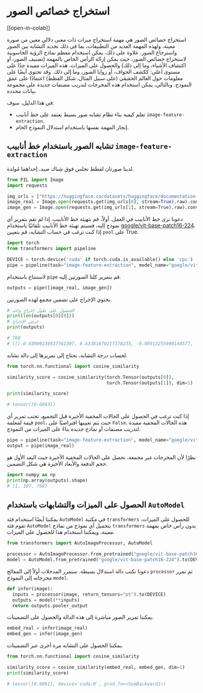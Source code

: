 <!--Copyright 2024 The HuggingFace Team. All rights reserved.

Licensed under the Apache License, Version 2.0 (the "License"); you may not use this file except in compliance with
the License. You may obtain a copy of the License at

http://www.apache.org/licenses/LICENSE-2.0

Unless required by applicable law or agreed to in writing, software distributed under the License is distributed on
an "AS IS" BASIS, WITHOUT WARRANTIES OR CONDITIONS OF ANY KIND, either express or implied. See the License for the
specific language governing permissions and limitations under the License.

⚠️ Note that this file is in Markdown but contains specific syntax for our doc-builder (similar to MDX) that may not be
rendered properly in your Markdown viewer.

-->

# استخراج خصائص الصور

[[open-in-colab]]

استخراج خصائص الصور هي مهمة استخراج ميزات ذات معنى دلالي معين من صورة معينة. ولهذه المهمة العديد من التطبيقات، بما في ذلك تحديد التشابه بين الصور واسترجاع الصور. علاوة على ذلك، يمكن استخدام معظم نماذج الرؤية الحاسوبية لاستخراج خصائص الصور، حيث يمكن إزالة الرأس الخاص بالمهمة (تصنيف الصور، أو اكتشاف الأشياء، وما إلى ذلك) والحصول على الميزات. هذه الميزات مفيدة جدًا على مستوى أعلى: ككشف الحواف، أو زوايا الصور، وما إلى ذلك. وقد تحتوي أيضًا على معلومات حول العالم الحقيقي (على سبيل المثال، شكل القطط) اعتمادًا على عمق النموذج. وبالتالي، يمكن استخدام هذه المخرجات لتدريب مصنفات جديدة على مجموعة بيانات محددة.

في هذا الدليل، سوف:

- تعلم كيفية بناء نظام تشابه صور بسيط يعتمد على خط أنابيب `image-feature-extraction`.
- إنجاز المهمة نفسها باستخدام استدلال النموذج الخام.

## تشابه الصور باستخدام خط أنابيب `image-feature-extraction`

لدينا صورتان لقطط تجلس فوق شباك صيد، إحداهما مُولدة.

```python
from PIL import Image
import requests

img_urls = ["https://huggingface.co/datasets/huggingface/documentation-images/resolve/main/cats.png", "https://huggingface.co/datasets/huggingface/documentation-images/resolve/main/cats.jpeg"]
image_real = Image.open(requests.get(img_urls[0], stream=True).raw).convert("RGB")
image_gen = Image.open(requests.get(img_urls[1], stream=True).raw).convert("RGB")
```

دعونا نرى خط الأنابيب في العمل. أولاً، قم بتهيئة خط الأنابيب. إذا لم تقم بتمرير أي نموذج إليه، فسيتم تهيئة خط الأنابيب تلقائيًا باستخدام [google/vit-base-patch16-224](google/vit-base-patch16-224). إذا كنت ترغب في حساب التشابه، قم بتعيين `pool` على True.

```python
import torch
from transformers import pipeline

DEVICE = torch.device('cuda' if torch.cuda.is_available() else 'cpu')
pipe = pipeline(task="image-feature-extraction", model_name="google/vit-base-patch16-384", device=DEVICE, pool=True)
```

لاستنتاج باستخدام `pipe` قم بتمرير كلتا الصورتين إليه.

```python
outputs = pipe([image_real, image_gen])
```

يحتوي الإخراج على تضمين مجمع لهذه الصورتين.

```python
# الحصول على طول إخراج واحد
print(len(outputs[0][0]))
# عرض الإخراج
print(outputs)

# 768
# [[[-0.03909236937761307, 0.43381670117378235, -0.06913255900144577,
```

لحساب درجة التشابه، نحتاج إلى تمريرها إلى دالة تشابه.

```python
from torch.nn.functional import cosine_similarity

similarity_score = cosine_similarity(torch.Tensor(outputs[0]),
                                     torch.Tensor(outputs[1]), dim=1)

print(similarity_score)

# tensor([0.6043])
```

إذا كنت ترغب في الحصول على الحالات المخفية الأخيرة قبل التجميع، تجنب تمرير أي قيمة لمعلمة `pool`، حيث يتم تعيينها افتراضيًا على `False`. هذه الحالات المخفية مفيدة لتدريب مصنفات أو نماذج جديدة بناءً على الميزات من النموذج.

```python
pipe = pipeline(task="image-feature-extraction", model_name="google/vit-base-patch16-224", device=DEVICE)
output = pipe(image_real)
```

نظرًا لأن المخرجات غير مجمعة، نحصل على الحالات المخفية الأخيرة حيث البعد الأول هو حجم الدفعة والأبعاد الأخيرة هي شكل التضمين.

```python
import numpy as np
print(np.array(outputs).shape)
# (1, 197, 768)
```

## الحصول على الميزات والتشابهات باستخدام `AutoModel`

يمكننا أيضًا استخدام فئة `AutoModel` في مكتبة `transformers` للحصول على الميزات. تقوم فئة `AutoModel` بتحميل أي نموذج من نماذج `transformers` بدون رأس خاص بمهمة معينة، ويمكننا استخدام هذا للحصول على الميزات.

```python
from transformers import AutoImageProcessor, AutoModel

processor = AutoImageProcessor.from_pretrained("google/vit-base-patch16-224")
model = AutoModel.from_pretrained("google/vit-base-patch16-224").to(DEVICE)
```

دعونا نكتب دالة استدلال بسيطة. سنمرر المدخلات أولاً إلى المعالج `processor` ثم نمرر مخرجاته إلى النموذج `model`.

```python
def infer(image):
  inputs = processor(image, return_tensors="pt").to(DEVICE)
  outputs = model(**inputs)
  return outputs.pooler_output
```

يمكننا تمرير الصور مباشرة إلى هذه الدالة والحصول على التضمينات.

```python
embed_real = infer(image_real)
embed_gen = infer(image_gen)
```

يمكننا الحصول على التشابه مرة أخرى عبر التضمينات.

```python
from torch.nn.functional import cosine_similarity

similarity_score = cosine_similarity(embed_real, embed_gen, dim=1)
print(similarity_score)

# tensor([0.6061], device='cuda:0', grad_fn=<SumBackward1>)
```